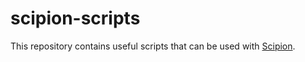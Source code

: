 # scipion-scripts

This repository contains useful scripts that can be used with [Scipion](https://github.com/biocompwebs/scipion).
